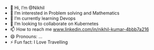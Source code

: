 - 👋 Hi, I’m @Nikhil
- 👀 I’m interested in Problem solving and Mathematics
- 🌱 I’m currently learning Devops
- 💞️ I’m looking to collaborate on Kubernetes
- 📫 How to reach me www.linkedin.com/in/nikhil-kumar-4bbb7a216
- 😄 Pronouns: ...
- ⚡ Fun fact: I Love Travelling

<!---
Nick12000000/Nick12000000 is a ✨ special ✨ repository because its `README.md` (this file) appears on your GitHub profile.
You can click the Preview link to take a look at your changes.
--->
